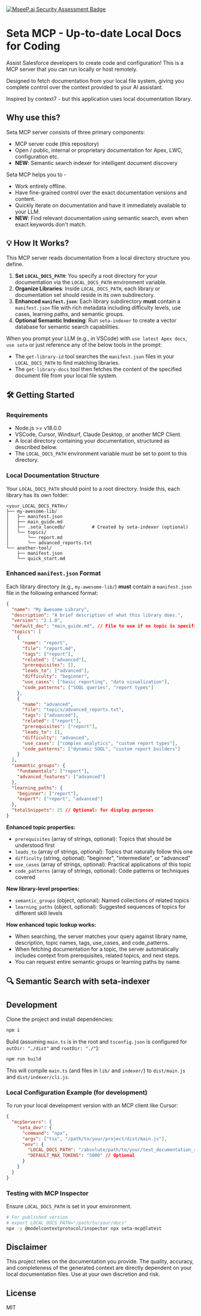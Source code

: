 [![MseeP.ai Security Assessment Badge](https://mseep.net/pr/techformist-seta-mcp-badge.png)](https://mseep.ai/app/techformist-seta-mcp)

# Seta MCP - Up-to-date Local Docs for Coding

Assist Salesforce developers to create code and configuration! This is a MCP server that you can run locally or host remotely.

Designed to fetch documentation from your local file system, giving you complete control over the context provided to your AI assistant.

Inspired by context7 - but this application uses local documentation library.

## Why use this?

Seta MCP server consists of three primary components:

- MCP server code (this repository)
- Open / public, internal or proprietary documentation for Apex, LWC, configuration etc.
- **NEW**: Semantic search indexer for intelligent document discovery

Seta MCP helps you to -

- Work entirely offline.
- Have fine-grained control over the exact documentation versions and content.
- Quickly iterate on documentation and have it immediately available to your LLM.
- **NEW**: Find relevant documentation using semantic search, even when exact keywords don't match.

## 💡 How It Works?

This MCP server reads documentation from a local directory structure you define.

1.  **Set `LOCAL_DOCS_PATH`**: You specify a root directory for your documentation via the `LOCAL_DOCS_PATH` environment variable.
2.  **Organize Libraries**: Inside `LOCAL_DOCS_PATH`, each library or documentation set should reside in its own subdirectory.
3.  **Enhanced `manifest.json`**: Each library subdirectory **must** contain a `manifest.json` file with rich metadata including difficulty levels, use cases, learning paths, and semantic groups.
4.  **Optional Semantic Indexing**: Run `seta-indexer` to create a vector database for semantic search capabilities.

When you prompt your LLM (e.g., in VSCode) with `use latest Apex docs`, `use seta` or just reference any of the below tools in the prompt:

- The `get-library-id` tool searches the `manifest.json` files in your `LOCAL_DOCS_PATH` to find matching libraries.
- The `get-library-docs` tool then fetches the content of the specified document file from your local file system.

## 🛠️ Getting Started

### Requirements

- Node.js >= v18.0.0
- VSCode, Cursor, Windsurf, Claude Desktop, or another MCP Client.
- A local directory containing your documentation, structured as described below.
- The `LOCAL_DOCS_PATH` environment variable must be set to point to this directory.

### Local Documentation Structure

Your `LOCAL_DOCS_PATH` should point to a root directory. Inside this, each library has its own folder:

```
<your_LOCAL_DOCS_PATH>/
├── my-awesome-lib/
│   ├── manifest.json
│   ├── main_guide.md
│   ├── .seta_lancedb/          # Created by seta-indexer (optional)
│   └── topics/
│       └── report.md
│       └── advanced_reports.txt
└── another-tool/
    ├── manifest.json
    └── quick_start.md
```

### Enhanced `manifest.json` Format

Each library directory (e.g., `my-awesome-lib/`) **must** contain a `manifest.json` file in the following enhanced format:

```json
{
  "name": "My Awesome Library",
  "description": "A brief description of what this library does.",
  "version": "2.1.0",
  "default_doc": "main_guide.md", // File to use if no topic is specified
  "topics": [
    {
      "name": "report",
      "file": "report.md",
      "tags": ["report"],
      "related": ["advanced"],
      "prerequisites": [],
      "leads_to": ["advanced"],
      "difficulty": "beginner",
      "use_cases": ["basic reporting", "data visualization"],
      "code_patterns": ["SOQL queries", "report types"]
    },
    {
      "name": "advanced",
      "file": "topics/advanced_reports.txt",
      "tags": ["advanced"],
      "related": ["report"],
      "prerequisites": ["report"],
      "leads_to": [],
      "difficulty": "advanced",
      "use_cases": ["complex analytics", "custom report types"],
      "code_patterns": ["dynamic SOQL", "custom report builders"]
    }
  ],
  "semantic_groups": {
    "fundamentals": ["report"],
    "advanced_features": ["advanced"]
  },
  "learning_paths": {
    "beginner": ["report"],
    "expert": ["report", "advanced"]
  },
  "totalSnippets": 25 // Optional: for display purposes
}
```

**Enhanced topic properties:**

- `prerequisites` (array of strings, optional): Topics that should be understood first
- `leads_to` (array of strings, optional): Topics that naturally follow this one
- `difficulty` (string, optional): "beginner", "intermediate", or "advanced"
- `use_cases` (array of strings, optional): Practical applications of this topic
- `code_patterns` (array of strings, optional): Code patterns or techniques covered

**New library-level properties:**

- `semantic_groups` (object, optional): Named collections of related topics
- `learning_paths` (object, optional): Suggested sequences of topics for different skill levels

**How enhanced topic lookup works:**

- When searching, the server matches your query against library name, description, topic names, tags, use_cases, and code_patterns.
- When fetching documentation for a topic, the server automatically includes context from prerequisites, related topics, and next steps.
- You can request entire semantic groups or learning paths by name.

## 🔍 Semantic Search with seta-indexer

## Development

Clone the project and install dependencies:

```bash
npm i
```

Build (assuming `main.ts` is in the root and `tsconfig.json` is configured for `outDir: "./dist"` and `rootDir: "./"`):

```bash
npm run build
```

This will compile `main.ts` (and files in `lib/` and `indexer/`) to `dist/main.js` and `dist/indexer/cli.js`.

### Local Configuration Example (for development)

To run your local development version with an MCP client like Cursor:

```json
{
  "mcpServers": {
    "seta_dev": {
      "command": "npx",
      "args": ["tsx", "/path/to/your/project/dist/main.js"],
      "env": {
        "LOCAL_DOCS_PATH": "/absolute/path/to/your/test_documentation_root", // Essential for testing
        "DEFAULT_MAX_TOKENS": "5000" // Optional
      }
    }
  }
}
```

### Testing with MCP Inspector

Ensure `LOCAL_DOCS_PATH` is set in your environment.

```bash
# For published version
# export LOCAL_DOCS_PATH="/path/to/your/docs"
npx -y @modelcontextprotocol/inspector npx seta-mcp@latest
```

## Disclaimer

This project relies on the documentation you provide. The quality, accuracy, and completeness of the generated context are directly dependent on your local documentation files. Use at your own discretion and risk.

## License

MIT
